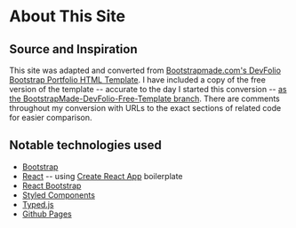# About This Site

## Source and Inspiration
This site was adapted and converted from [Bootstrapmade.com's DevFolio Bootstrap Portfolio HTML Template](https://bootstrapmade.com/devfolio-bootstrap-portfolio-html-template/).  I have included a copy of the free version of the template -- accurate to the day I started this conversion -- [as the BootstrapMade-DevFolio-Free-Template branch](https://github.com/matneyx/matneyx.github.io/tree/BootstrapMade-DevFolio-Free-Template). There are comments throughout my conversion with URLs to the exact sections of related code for easier comparison.

## Notable technologies used
 - [Bootstrap](https://getbootstrap.com/)
 - [React](https://reactjs.org/) -- using [Create React App](https://create-react-app.dev/) boilerplate
 - [React Bootstrap](https://react-bootstrap.github.io/)
 - [Styled Components](https://styled-components.com/)
 - [Typed.js](https://mattboldt.github.io/typed.js/)
 - [Github Pages](https://pages.github.com/)
